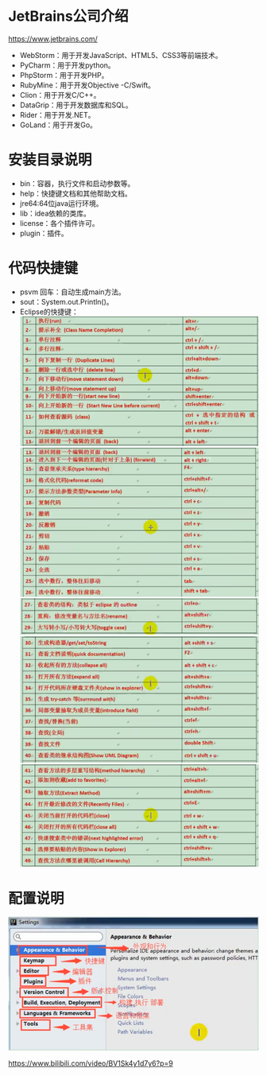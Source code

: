 
# JetBrains公司介绍
https://www.jetbrains.com/
* WebStorm：用于开发JavaScript、HTML5、CSS3等前端技术。
* PyCharm：用于开发python。
* PhpStorm：用于开发PHP。
* RubyMine：用于开发Objective -C/Swift。
* Clion：用于开发C/C++。
* DataGrip：用于开发数据库和SQL。
* Rider：用于开发.NET。
* GoLand：用于开发Go。

# 安装目录说明
* bin：容器，执行文件和启动参数等。
* help：快捷键文档和其他帮助文档。
* jre64:64位java运行环境。
* lib：idea依赖的类库。
* license：各个插件许可。
* plugin：插件。

# 代码快捷键
* psvm 回车：自动生成main方法。
* sout：System.out.Println()。
* Eclipse的快捷键：
![img_1.png](img_1.png)  
![img_2.png](img_2.png)
![img_3.png](img_3.png)
![img_4.png](img_4.png)
![img_5.png](img_5.png)

# 配置说明
![](img.png)





https://www.bilibili.com/video/BV1Sk4y1d7y6?p=9










